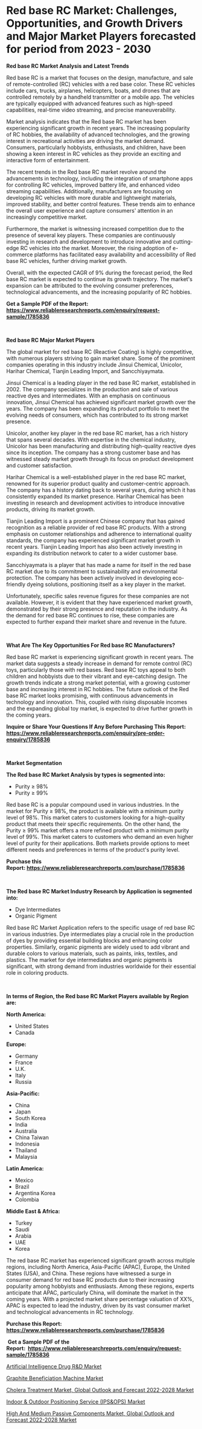 <p><h1>Red base RC Market: Challenges, Opportunities, and Growth Drivers and Major Market Players forecasted for period from 2023 - 2030</h1></p><p><strong>Red base RC Market Analysis and Latest Trends</strong></p>
<p><p>Red base RC is a market that focuses on the design, manufacture, and sale of remote-controlled (RC) vehicles with a red base color. These RC vehicles include cars, trucks, airplanes, helicopters, boats, and drones that are controlled remotely by a handheld transmitter or a mobile app. The vehicles are typically equipped with advanced features such as high-speed capabilities, real-time video streaming, and precise maneuverability.</p><p>Market analysis indicates that the Red base RC market has been experiencing significant growth in recent years. The increasing popularity of RC hobbies, the availability of advanced technologies, and the growing interest in recreational activities are driving the market demand. Consumers, particularly hobbyists, enthusiasts, and children, have been showing a keen interest in RC vehicles as they provide an exciting and interactive form of entertainment.</p><p>The recent trends in the Red base RC market revolve around the advancements in technology, including the integration of smartphone apps for controlling RC vehicles, improved battery life, and enhanced video streaming capabilities. Additionally, manufacturers are focusing on developing RC vehicles with more durable and lightweight materials, improved stability, and better control features. These trends aim to enhance the overall user experience and capture consumers' attention in an increasingly competitive market.</p><p>Furthermore, the market is witnessing increased competition due to the presence of several key players. These companies are continuously investing in research and development to introduce innovative and cutting-edge RC vehicles into the market. Moreover, the rising adoption of e-commerce platforms has facilitated easy availability and accessibility of Red base RC vehicles, further driving market growth.</p><p>Overall, with the expected CAGR of 9% during the forecast period, the Red base RC market is expected to continue its growth trajectory. The market's expansion can be attributed to the evolving consumer preferences, technological advancements, and the increasing popularity of RC hobbies.</p></p>
<p><strong>Get a Sample PDF of the Report:&nbsp; <a href="https://www.reliableresearchreports.com/enquiry/request-sample/1785836">https://www.reliableresearchreports.com/enquiry/request-sample/1785836</a></strong></p>
<p>&nbsp;</p>
<p><strong>Red base RC Major Market Players</strong></p>
<p><p>The global market for red base RC (Reactive Coating) is highly competitive, with numerous players striving to gain market share. Some of the prominent companies operating in this industry include Jinsui Chemical, Unicolor, Harihar Chemical, Tianjin Leading Import, and Sancchiyaymata.</p><p>Jinsui Chemical is a leading player in the red base RC market, established in 2002. The company specializes in the production and sale of various reactive dyes and intermediates. With an emphasis on continuous innovation, Jinsui Chemical has achieved significant market growth over the years. The company has been expanding its product portfolio to meet the evolving needs of consumers, which has contributed to its strong market presence.</p><p>Unicolor, another key player in the red base RC market, has a rich history that spans several decades. With expertise in the chemical industry, Unicolor has been manufacturing and distributing high-quality reactive dyes since its inception. The company has a strong customer base and has witnessed steady market growth through its focus on product development and customer satisfaction.</p><p>Harihar Chemical is a well-established player in the red base RC market, renowned for its superior product quality and customer-centric approach. The company has a history dating back to several years, during which it has consistently expanded its market presence. Harihar Chemical has been investing in research and development activities to introduce innovative products, driving its market growth.</p><p>Tianjin Leading Import is a prominent Chinese company that has gained recognition as a reliable provider of red base RC products. With a strong emphasis on customer relationships and adherence to international quality standards, the company has experienced significant market growth in recent years. Tianjin Leading Import has also been actively investing in expanding its distribution network to cater to a wider customer base.</p><p>Sancchiyaymata is a player that has made a name for itself in the red base RC market due to its commitment to sustainability and environmental protection. The company has been actively involved in developing eco-friendly dyeing solutions, positioning itself as a key player in the market.</p><p>Unfortunately, specific sales revenue figures for these companies are not available. However, it is evident that they have experienced market growth, demonstrated by their strong presence and reputation in the industry. As the demand for red base RC continues to rise, these companies are expected to further expand their market share and revenue in the future.</p></p>
<p>&nbsp;</p>
<p><strong>What Are The Key Opportunities For Red base RC Manufacturers?</strong></p>
<p><p>Red base RC market is experiencing significant growth in recent years. The market data suggests a steady increase in demand for remote control (RC) toys, particularly those with red bases. Red base RC toys appeal to both children and hobbyists due to their vibrant and eye-catching design. The growth trends indicate a strong market potential, with a growing customer base and increasing interest in RC hobbies. The future outlook of the Red base RC market looks promising, with continuous advancements in technology and innovation. This, coupled with rising disposable incomes and the expanding global toy market, is expected to drive further growth in the coming years.</p></p>
<p><strong>Inquire or Share Your Questions If Any Before Purchasing This Report: <a href="https://www.reliableresearchreports.com/enquiry/pre-order-enquiry/1785836">https://www.reliableresearchreports.com/enquiry/pre-order-enquiry/1785836</a></strong></p>
<p>&nbsp;</p>
<p><strong>Market Segmentation</strong></p>
<p><strong>The Red base RC Market Analysis by types is segmented into:</strong></p>
<p><ul><li>Purity ≥ 98%</li><li>Purity ≥ 99%</li></ul></p>
<p><p>Red base RC is a popular compound used in various industries. In the market for Purity ≥ 98%, the product is available with a minimum purity level of 98%. This market caters to customers looking for a high-quality product that meets their specific requirements. On the other hand, the Purity ≥ 99% market offers a more refined product with a minimum purity level of 99%. This market caters to customers who demand an even higher level of purity for their applications. Both markets provide options to meet different needs and preferences in terms of the product's purity level.</p></p>
<p><strong>Purchase this Report:&nbsp;<a href="https://www.reliableresearchreports.com/purchase/1785836">https://www.reliableresearchreports.com/purchase/1785836</a></strong></p>
<p>&nbsp;</p>
<p><strong>The Red base RC Market Industry Research by Application is segmented into:</strong></p>
<p><ul><li>Dye Intermediates</li><li>Organic Pigment</li></ul></p>
<p><p>Red base RC Market Application refers to the specific usage of red base RC in various industries. Dye intermediates play a crucial role in the production of dyes by providing essential building blocks and enhancing color properties. Similarly, organic pigments are widely used to add vibrant and durable colors to various materials, such as paints, inks, textiles, and plastics. The market for dye intermediates and organic pigments is significant, with strong demand from industries worldwide for their essential role in coloring products.</p></p>
<p>&nbsp;</p>
<p><strong>In terms of Region, the Red base RC Market Players available by Region are:</strong></p>
<p>
    <p> <strong> North America: </strong>
        <ul>
            <li>United States</li>
            <li>Canada</li>
        </ul>
        </p> 
    <p> <strong> Europe: </strong>
        <ul>
            <li>Germany</li>
            <li>France</li>
            <li>U.K.</li>
            <li>Italy</li>
            <li>Russia</li>
        </ul>
        </p> 
    <p> <strong> Asia-Pacific: </strong>
        <ul>
            <li>China</li>
            <li>Japan</li>
            <li>South Korea</li>
            <li>India</li>
            <li>Australia</li>
            <li>China Taiwan</li>
            <li>Indonesia</li>
            <li>Thailand</li>
            <li>Malaysia</li>
        </ul>
        </p> 
    <p> <strong> Latin America: </strong>
        <ul>
            <li>Mexico</li>
            <li>Brazil</li>
            <li>Argentina Korea</li>
            <li>Colombia</li>
        </ul>
        </p> 
    <p> <strong> Middle East & Africa: </strong>
        <ul>
            <li>Turkey</li>
            <li>Saudi</li>
            <li>Arabia</li>
            <li>UAE</li>
            <li>Korea</li>
        </ul>
    </p>
    </p>
<p><p>The red base RC market has experienced significant growth across multiple regions, including North America, Asia-Pacific (APAC), Europe, the United States (USA), and China. These regions have witnessed a surge in consumer demand for red base RC products due to their increasing popularity among hobbyists and enthusiasts. Among these regions, experts anticipate that APAC, particularly China, will dominate the market in the coming years. With a projected market share percentage valuation of XX%, APAC is expected to lead the industry, driven by its vast consumer market and technological advancements in RC technology.</p></p>
<p><strong>Purchase this Report: <a href="https://www.reliableresearchreports.com/purchase/1785836">https://www.reliableresearchreports.com/purchase/1785836</a></strong></p>
<p>&nbsp;<strong>Get a Sample PDF of the Report:&nbsp;&nbsp;<a href="https://www.reliableresearchreports.com/enquiry/request-sample/1785836">https://www.reliableresearchreports.com/enquiry/request-sample/1785836</a></strong></p>
<p><strong></strong></p>
<p><p><a href="https://www.linkedin.com/pulse/artificial-intelligence-drug-rampd-market-challenges-opportunities/">Artificial Intelligence Drug R&D Market</a></p><p><a href="https://www.linkedin.com/pulse/graphite-beneficiation-machine-market-research-report-provides/">Graphite Beneficiation Machine Market</a></p><p><a href="https://medium.com/@isomjohnson/decoding-cholera-treatment-market-global-outlook-and-forecast-2022-2028-market-metrics-market-38a0f2bdcde2">Cholera Treatment Market, Global Outlook and Forecast 2022-2028 Market</a></p><p><a href="https://www.linkedin.com/pulse/indoor-amp-outdoor-positioning-service-ipsampops-market/">Indoor & Outdoor Positioning Service (IPS&OPS) Market</a></p><p><a href="https://medium.com/@edwinsporer/high-and-medium-passive-components-market-global-outlook-and-forecast-2022-2028-market-report-90faab710a2b">High And Medium Passive Components Market, Global Outlook and Forecast 2022-2028 Market</a></p></p>